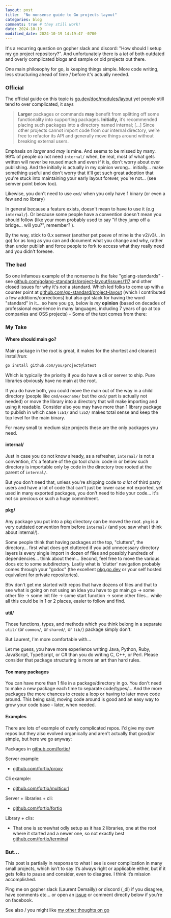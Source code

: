 ```yaml
---
layout: post
title:  "No nonsense guide to Go projects layout"
categories: blog
comments: true # they still work!
date: 2024-10-19
modified_date: 2024-10-19 14:19:47 -0700
---
```


It's a recurring question on gopher slack and discord: "How should I setup my go project repository?".
And unfortunately there is a *lot* of both outdated and overly complicated blogs and sample or old projects out there.

One main philosophy for go, is keeping things simple. More code writing, less structuring ahead of time / before it's actually needed.

### Official

The official guide on this topic is [go.dev/doc/modules/layout](https://go.dev/doc/modules/layout) yet people still tend to over complicated, it says

> **Larger** packages or commands **may** benefit from splitting off some functionality into supporting packages. **Initially,** it’s recommended placing such packages into a directory named internal; [...] Since other projects cannot import code from our internal directory, we’re free to refactor its API and generally move things around without breaking external users.

Emphasis on _larger_ and _may_ is mine. And seems to be missed by many. 99% of people do not need `internal/` when, be real, most of what gets written will never be reused much and even if it is, don't worry about over publishing. And the initially is actually in my opinion wrong... initially... make something useful and don't worry that it'll get such great adoption that you're stuck into maintaining your early layout forever, you're not... (see semver point below too).

Likewise, you don't need to use `cmd/` when you only have 1 binary (or even a few and no library)

In general because a feature exists, doesn't mean to have to use it (e.g `internal/`). Or because some people have a convention doesn't mean you should follow (like your mom probably used to say "if they jump off a bridge... will you?", remember? ).

By the way, stick to 0.x semver (another pet peeve of mine is the v2/v3/... in go) for as long as you can and document what you change and why, rather than under publish and force people to fork to access what they really need and you didn't foresee.

### The bad

So one infamous example of the nonsense is the fake "golang-standards" - see [github.com/golang-standards/project-layout/issues/117](https://github.com/golang-standards/project-layout/issues/117) and other closed issues for why it's _not_ a standard. Which led folks to come up with a counter point at [github.com/go-standard/project-layout](https://github.com/go-standard/project-layout) (which I contributed a few additions/corrections) but also got slack for having the word "standard" in it... so here you go, below is _my_ **opinion** (based on decades of professional experience in many languages, including 7 years of go at top companies and OSS projects) - Some of the text comes from there:

### My Take

#### Where should main go?

Main package in the root is great, it makes for the shortest and cleanest install/run:
```sh
go install github.com/you/project@latest
```
Which is typically the priority if you do have a cli or server to ship. Pure libraries obviously have no main at the root.

If you do have both, you could move the main out of the way in a child directory (people like `cmd/execname/` but the `cmd/` part is actually not needed) or move the library into a directory that will make importing and using it readable. Consider also you may have more than 1 library package to publish in which case `lib1/` and `lib2/` makes total sense and keep the top level for the main binary.

For many small to medium size projects these are the only packages you need.

#### internal/

Just in case you do not know already, as a refresher, `internal/` is not a convention, it's a feature of the go tool chain: code in or below such directory is importable only by code in the directory tree rooted at the parent of `internal/`.

But you don't need that, unless you're shipping code to _a lot_ of third party users and have a lot of code that can't just be lower case not exported, yet used in many exported packages, you don't need to hide your code... it's not so precious or such a huge commitment.

#### pkg/

Any package you put into a pkg directory can be moved the root.
`pkg` is a very outdated convention from before `internal/` (and you saw what I think about internal/).

Some people think that having packages at the top, "clutters", the directory... first what does get cluttered if you add unnecessary directory layers is every single import in dozen of files and possibly hundreds of dependencies... think about them... Second, feel free to move the various docs etc to some subdirectory. Lastly what is 'clutter' navigation probably comes through your "godoc" (the excellent [pkg.go.dev](https://pkg.go.dev/) or your self hosted equivalent for private repositories).

Btw don't get me started with repos that have dozens of files and that to see what is going on not using an idea you have to go main.go -> some other file -> some init file -> some start function -> some other files... while all this could be in 1 or 2 places, easier to follow and find.

#### util/

Those functions, types, and methods which you think belong in a separate `util/` (or `common/`, or `shared/`, or `lib/`) package simply don't.

But Laurent, I'm more comfortable with...

Let me guess, you have more experience writing Java, Python, Ruby, JavaScript, TypeScript, or C# than you do writing C, C++, or Perl. Please consider that package structuring is more an art than hard rules.

#### Too many packages

You can have more than 1 file in a package/directory in go. You don't need to make a new package each time to separate code/types/... And the more packages the more chances to create a loop or having to later move code around. This being said, moving code around is good and an easy way to grow your code base - later, when needed.

#### Examples

There are lots of example of overly complicated repos. I'd give my own repos but they also evolved organically and aren't actually that good/or simple, but here we go anyway:

Packages in [github.com/fortio/](http://github.com/fortio/)

Server example:
- [github.com/fortio/proxy](https://github.com/fortio/proxy)

Cli example:
- [github.com/fortio/multicurl](https://github.com/fortio/multicurl)

Server + libraries + cli:
- [github.com/fortio/fortio](https://github.com/fortio/fortio)

Library + clis:
- That one is somewhat odly setup as it has 2 libraries, one at the root where it started and a newer one, so not exactly best [github.com/fortio/terminal](https://github.com/fortio/terminal)


### But...

This post is partially in response to what I see is over complication in many small projects, which isn’t to say it’s always right or applicable either, but if it gets folks to pause and consider, even to disagree. I think it’s mission accomplished.

Ping me on gopher slack (Laurent Demailly) or discord (_dl) if you disagree, have comments etc... or open an [issue](https://github.com/ldemailly/laurentsv/issues)
or comment directly below if you're on facebook.

See also / you might like [my other thoughts on go](/blog/2024/09/26/golang-7-years-later.html)
